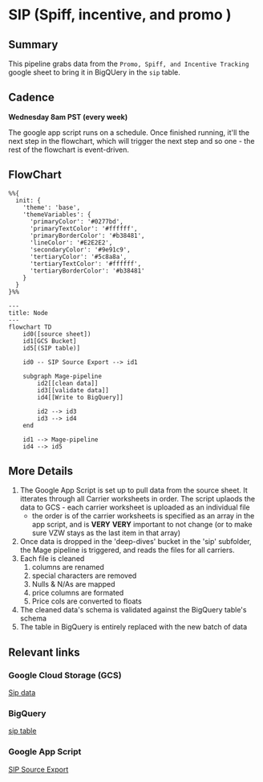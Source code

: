 # SIP (Spiff, incentive, and promo )

## Summary

This pipeline grabs data from the `Promo, Spiff, and Incentive Tracking` google sheet to bring it in BigQUery in the `sip` table.

## Cadence

**Wednesday 8am PST (every week)**

The google app script runs on a schedule. Once finished running, it'll the next step in the flowchart, which will trigger the next step and so one - the rest of the flowchart is event-driven.

## FlowChart

```mermaid
%%{
  init: {
    'theme': 'base',
    'themeVariables': {
      'primaryColor': '#0277bd',
      'primaryTextColor': '#ffffff',
      'primaryBorderColor': '#b38481',
      'lineColor': '#E2E2E2',
      'secondaryColor': '#9e91c9',
      'tertiaryColor': '#5c8a8a',
      'tertiaryTextColor': '#ffffff',
      'tertiaryBorderColor': '#b38481'
    }
  }
}%%

---
title: Node
---
flowchart TD
    id0([source sheet])
    id1[GCS Bucket]
    id5[(SIP table)]

    id0 -- SIP Source Export --> id1

    subgraph Mage-pipeline
        id2[[clean data]]
        id3[[validate data]]
        id4[[Write to BigQuery]]

        id2 --> id3
        id3 --> id4
    end

    id1 --> Mage-pipeline
    id4 --> id5
```

## More Details

1. The Google App Script is set up to pull data from the source sheet. It itterates through all Carrier worksheets in order. The script uplaods the data to GCS - each carrier worksheet is uploaded as an individual file
   * the order is of the carrier worksheets is specified as an array in the app script, and is **VERY** **VERY** important to not change (or to make sure VZW stays as the last item in that array)
2. Once data is dropped in the 'deep-dives' bucket in the 'sip' subfolder, the Mage pipeline is triggered, and reads the files for all carriers.
3. Each file is cleaned
   1. columns are renamed
   2. special characters are removed
   3. Nulls & N/As are mapped
   4. price columns are formated
   5. Price cols are converted to floats
4. The cleaned data's schema is validated against the BigQuery table's schema
5. The table in BigQuery is entirely replaced with the new batch of data

## Relevant links

### Google Cloud Storage (GCS)

[Sip data](https://console.cloud.google.com/storage/browser/deep-dive/SIP-tracking-resources/raw?pageState=(%22StorageObjectListTable%22:(%22f%22:%22%255B%255D%22))&authuser=1&project=orbital-airfoil-393318&prefix=&forceOnObjectsSortingFiltering=false)

### BigQuery

[sip table](https://console.cloud.google.com/bigquery?referrer=search&authuser=1&project=orbital-airfoil-393318&ws=!1m25!1m4!1m3!1sorbital-airfoil-393318!2sbquxjob_43604433_18e350ef607!3sUS!1m4!1m3!1sorbital-airfoil-393318!2sbquxjob_4ee7cd63_18e3520580e!3sUS!1m4!4m3!1sorbital-airfoil-393318!2ssilver_layer!3sactivations!1m4!1m3!1sorbital-airfoil-393318!2sbquxjob_e61dcd5_18e351ff1c7!3sUS!1m4!4m3!1sorbital-airfoil-393318!2ssilver_layer!3ssip)

### Google App Script

[SIP Source Export](https://script.google.com/u/0/home/projects/1TrYmwmtMBE0q2hQZRRbW_vyxlAKbyHzyX4dGvkJYdhCYOd5dvxKVHzej/edit)
